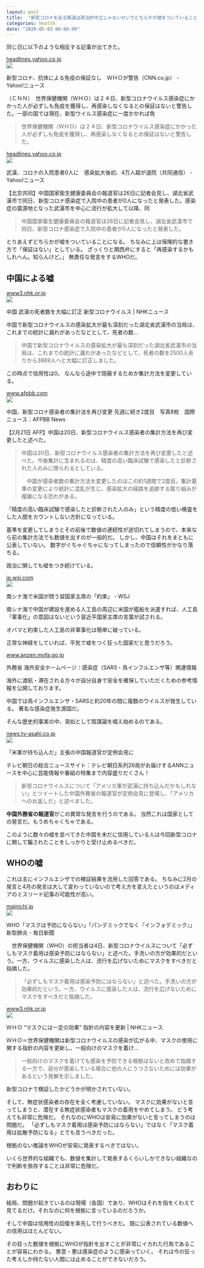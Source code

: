 ```yaml
---
layout: post
title:  "新型コロナを巡る報道は政治的中立じゃないせいでどちらかが嘘をついていることになる"
categories: health
date: "2020-05-03 00:00:00"
---
```


同じ日に以下のような相反する記事が出てきた。


<div class="card">
  <a href="https://headlines.yahoo.co.jp/hl?a=20200426-35152970-cnn-int"></a>
  <div class="card__header">
    <a href="https://headlines.yahoo.co.jp/hl?a=20200426-35152970-cnn-int">headlines.yahoo.co.jp</a>
  </div>
  <div class="card__image">
    <img src="https://lpt.c.yimg.jp/amd/20200426-35152970-cnn-000-view.jpg">
  </div>
  <div class="card__title">
    <p>新型コロナ、抗体による免疫の保証なし　ＷＨＯが警告（CNN.co.jp） - Yahoo!ニュース</p>
  </div>
  <div class="card__description">
    <p>（ＣＮＮ）　世界保健機関（ＷＨＯ）は２４日、新型コロナウイルス感染症にかかった人が必ずしも免疫を獲得し、再感染しなくなるとの保証はないと警告した。一部の国では現在、新型ウイルス感染症に一度かかれば免</p>
  </div>
</div>


> 世界保健機関（ＷＨＯ）は２４日、新型コロナウイルス感染症にかかった人が必ずしも免疫を獲得し、再感染しなくなるとの保証はないと警告した。


<div class="card">
  <a href="https://headlines.yahoo.co.jp/hl?a=20200426-00000067-kyodonews-soci"></a>
  <div class="card__header">
    <a href="https://headlines.yahoo.co.jp/hl?a=20200426-00000067-kyodonews-soci">headlines.yahoo.co.jp</a>
  </div>
  <div class="card__image">
    <img src="https://lpt.c.yimg.jp/amd/20200426-00000067-kyodonews-000-view.jpg">
  </div>
  <div class="card__title">
    <p>武漢、コロナの入院患者0人に　感染拡大後初、4万人超が退院（共同通信） - Yahoo!ニュース</p>
  </div>
  <div class="card__description">
    <p>【北京共同】中国国家衛生健康委員会の報道官は26日に記者会見し、湖北省武漢市で同日、新型コロナ感染症で入院中の患者が0人になったと発表した。感染症の震源地となった武漢市を中心に流行が拡大して以降、同</p>
  </div>
</div>


> 中国国家衛生健康委員会の報道官は26日に記者会見し、湖北省武漢市で同日、新型コロナ感染症で入院中の患者が0人になったと発表した。

とりあえずどちらかが嘘をついていることになる。
ちなみに上は保険的な書き方で「保証はない」としている。
ざっくりと関西弁にすると「再感染するかもしれへん。知らんけど。」
無責任な発言をするWHOだ。

## 中国による嘘


<div class="card">
  <a href="https://www3.nhk.or.jp/news/html/20200417/k10012392931000.html"></a>
  <div class="card__header">
    <a href="https://www3.nhk.or.jp/news/html/20200417/k10012392931000.html">www3.nhk.or.jp</a>
  </div>
  <div class="card__image">
    <img src="https://www3.nhk.or.jp/news/html/20200417/K10012392931_2004171552_2004171628_01_02.jpg">
  </div>
  <div class="card__title">
    <p>中国 武漢の死者数を大幅に訂正 新型コロナウイルス | NHKニュース</p>
  </div>
  <div class="card__description">
    <p>中国で新型コロナウイルスの感染拡大が最も深刻だった湖北省武漢市の当局は、これまでの統計に漏れがあったなどとして、死者の数…</p>
  </div>
</div>


> 中国で新型コロナウイルスの感染拡大が最も深刻だった湖北省武漢市の当局は、これまでの統計に漏れがあったなどとして、死者の数を2500人余りから3869人へと大幅に訂正しました。

この時点で信用性は0。
なんなら途中で隠蔽するためか集計方法を変更している。


<div class="card">
  <a href="https://www.afpbb.com/articles/-/3269396"></a>
  <div class="card__header">
    <a href="https://www.afpbb.com/articles/-/3269396">www.afpbb.com</a>
  </div>
  <div class="card__image">
    <img src="https://afpbb.ismcdn.jp/mwimgs/d/6/1000x/img_d6c6b48acc23ccb50edf1331763d29db151342.jpg">
  </div>
  <div class="card__title">
    <p> 中国、新型コロナ感染者の集計法を再び変更 先週に続き2度目　写真8枚　国際ニュース：AFPBB News</p>
  </div>
  <div class="card__description">
    <p>【2月21日 AFP】中国は20日、新型コロナウイルス感染者の集計方法を再び変更したと述べた。</p>
  </div>
</div>


> 中国は20日、新型コロナウイルス感染者の集計方法を再び変更したと述べた。今後集計に含まれるのは、精度の高い臨床試験で感染したと診断された人のみに限られるとしている。
> 
> 　中国が感染者数の集計方法を変更したのはこの約1週間で2度目。集計基準の変更により統計に混乱が生じ、感染拡大の経路を追跡する取り組みが複雑になる恐れがある。

「精度の高い臨床試験で感染したと診断された人のみ」という精度の低い検査をした人間をカウントしない方針になっている。

基準を変更してしまうとその前後で数値の連続性が途切れてしまうので、本来なら前の集計方法でも数値を出すのが一般的だ。
しかし、中国はそれをまともに公表していない。
数字がぐちゃぐちゃになってしまったので信頼性がかなり落ちる。

政治に関しても嘘をつき続けている。


<div class="card">
  <a href="https://jp.wsj.com/articles/SB10458795949106054073204581289893052854146"></a>
  <div class="card__header">
    <a href="https://jp.wsj.com/articles/SB10458795949106054073204581289893052854146">jp.wsj.com</a>
  </div>
  <div class="card__image">
    <img src="https://si.wsj.net/public/resources/images/BN-KS153_CPATRO_G_20151011171101.jpg">
  </div>
  <div class="card__title">
    <p>
      南シナ海で米国が問う習国家主席の「約束」 - WSJ
    </p>
  </div>
  <div class="card__description">
    <p>南シナ海で中国が建設を進める人工島の周辺に米国が艦船を派遣すれば、人工島「軍事化」の意図はないという習近平国家主席の言葉が試される。</p>
  </div>
</div>


オバマと約束した人工島の非軍事化は簡単に破っている。

正常な神経をしていれば、平気で嘘をつく狂った国家だと思うだろう。


<div class="card">
  <a href="https://www.anzen.mofa.go.jp/sars/k_1_2.html"></a>
  <div class="card__header">
    <a href="https://www.anzen.mofa.go.jp/sars/k_1_2.html">www.anzen.mofa.go.jp</a>
  </div>
  <div class="card__image">
    <img src="">
  </div>
  <div class="card__title">
    <p>外務省 海外安全ホームページ｜感染症（SARS・鳥インフルエンザ等）関連情報</p>
  </div>
  <div class="card__description">
    <p>海外に渡航・滞在される方々が自分自身で安全を確保していただくための参考情報を公開しております。</p>
  </div>
</div>


中国では鳥インフルエンザ・SARSと約20年の間に複数のウイルスが発生している。
著名な感染症発生源国だ。

そんな歴史的事実の中、突如として陰謀論を唱え始めるのである。


<div class="card">
  <a href="https://news.tv-asahi.co.jp/news_international/articles/000181214.html"></a>
  <div class="card__header">
    <a href="https://news.tv-asahi.co.jp/news_international/articles/000181214.html">news.tv-asahi.co.jp</a>
  </div>
  <div class="card__image">
    <img src="https://news.tv-asahi.co.jp/articles_img/000181214_640.jpg">
  </div>
  <div class="card__title">
    <p>「米軍が持ち込んだ」主張の中国報道官が定例会見に</p>
  </div>
  <div class="card__description">
    <p>テレビ朝日の総合ニュースサイト：テレビ朝日系列26局がお届けするANNニュースを中心に芸能情報や番組の特集まで内容盛りだくさん！</p>
  </div>
</div>


> 新型コロナウイルスについて「アメリカ軍が武漢に持ち込んだかもしれない」とツイートした中国外務省の報道官が定例会見に登場し、「アメリカへのお返しだ」と述べました。

**中国外務省の報道官**がこの異常な発言を行うのである。
当然これは国家としての発言だ。もうめちゃくちゃである。

このように数々の嘘を並べてきた中国を未だに信用している人は今回新型コロナに関して騙されたことをしっかりと受け止めるべきだ。

## WHOの嘘

これは主にインフルエンザでの検証結果を流用した回答である。
ちなみに2月の発言と4月の発言は大して変わっていないので考え方を変えたというのはメディアのミスリード記事の可能性が高い。


<div class="card">
  <a href="https://mainichi.jp/articles/20200205/k00/00m/040/035000c"></a>
  <div class="card__header">
    <a href="https://mainichi.jp/articles/20200205/k00/00m/040/035000c">mainichi.jp</a>
  </div>
  <div class="card__image">
    <img src="https://cdn.mainichi.jp/vol1/2020/01/31/20200131k0000m040161000p/0c8.jpg?2">
  </div>
  <div class="card__title">
    <p>WHO「マスクは予防にならない」「パンデミックでなく『インフォデミック』」　新型肺炎 - 毎日新聞</p>
  </div>
  <div class="card__description">
    <p>　世界保健機関（WHO）の担当者は4日、新型コロナウイルスについて「必ずしもマスク着用は感染予防にはならない」と述べた。手洗いの方が効果的だという。一方、ウイルスに感染した人は、流行を広げないためにマスクをすべきだと指摘した。</p>
  </div>
</div>


> 「必ずしもマスク着用は感染予防にはならない」と述べた。手洗いの方が効果的だという。一方、ウイルスに感染した人は、流行を広げないためにマスクをすべきだと指摘した。


<div class="card">
  <a href="https://www3.nhk.or.jp/news/html/20200408/k10012374411000.html"></a>
  <div class="card__header">
    <a href="https://www3.nhk.or.jp/news/html/20200408/k10012374411000.html">www3.nhk.or.jp</a>
  </div>
  <div class="card__image">
    <img src="https://www3.nhk.or.jp/news/html/20200408/K10012374411_2004080457_2004080500_01_02.jpg">
  </div>
  <div class="card__title">
    <p>ＷＨＯ “マスクには一定の効果” 指針の内容を更新 | NHKニュース</p>
  </div>
  <div class="card__description">
    <p>ＷＨＯ＝世界保健機関は新型コロナウイルスの感染が広がる中、マスクの使用に関する指針の内容を更新し、一般向けのマスクを着け…</p>
  </div>
</div>


> 一般向けのマスクを着けても感染を予防できる根拠はないと改めて指摘する一方で、自分が感染している場合に他の人にうつさないためには効果があるという見解を示しました。

新型コロナで検証したかどうかが明かされていない。

そして、無症状感染者の存在を全く考慮していない。
マスクに効果がないと言ってしまうと、潜在する無症状感染者もマスクの着用をやめてしまう。
どう考えても非常に危険だ。
それなのにWHOは安易に効果がないと言ってしまうのは問題だ。
「必ずしもマスク着用は感染予防にはならない」ではなく「マスク着用は拡散予防になる」とでも言うべきだった。

根拠のない推論をWHOが安易に発表するべきではない。

いくら世界的な組織でも、数値を集計して発表するくらいしかできない組織なので判断を依存することは非常に危険だ。

## おわりに

結局、問題が起きているのは現場（各国）であり、WHOはそれを指をくわえて見てるだけ。それなのに何を根拠に言っているのだろうか。

そして中国は信用性の回復を率先して行うべきだ。
既に公表されている数値への信用はほとんどない。

その狂った数値を根拠にWHOが指針を出すことが非常にイカれた行為であることが容易にわかる。
悪意・悪は感染症のように感染っていく。
それは今の狂った考えしか持たない人間には止めることができないだろう。
